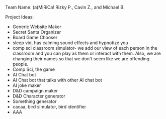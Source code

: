 Team Name: (a)MiRiCa!
Rizky P., Cavin Z., and Michael B.

Project Ideas:
- Generic Website Maker
- Secret Santa Organizer 
- Board Game Chooser
- sleep vid, has calming sound effects and hypnotize you
- comp sci classroom simulator- we add our view of each person in the classroom and you can play as them or interact with them. Also, we are changing their names so that we don't seem like we are offending people.
- Comp Sci, the game
- AI Chat bot
- AI Chat bot that talks with other AI chat bot
- AI joke maker
- D&D campaign maker
- D&D Character generator
- Something generator
- cacaa, bird simulator, bird identifier
- AAA
